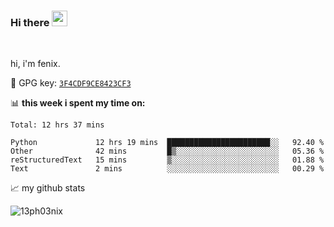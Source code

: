 ### Hi there <img src="https://media.giphy.com/media/hvRJCLFzcasrR4ia7z/giphy.gif" width="25px">

<br />

hi, i'm fenix.

:key: GPG key: [`3F4CDF9CE8423CF3`](https://github.com/13ph03nix.gpg)


📊 **this week i spent my time on:**
<!--START_SECTION:waka-->
```text
Total: 12 hrs 37 mins

Python             12 hrs 19 mins  ███████████████████████░░   92.40 % 
Other              42 mins         █▒░░░░░░░░░░░░░░░░░░░░░░░   05.36 % 
reStructuredText   15 mins         ▒░░░░░░░░░░░░░░░░░░░░░░░░   01.88 % 
Text               2 mins          ░░░░░░░░░░░░░░░░░░░░░░░░░   00.29 % 
```
<!--END_SECTION:waka-->


📈 my github stats

<a>
<img align="center" src="https://github-readme-stats.vercel.app/api?username=13ph03nix&show_icons=true&hide=stars&include_all_commits=true&theme=blueberry" alt="13ph03nix" />
</a>
